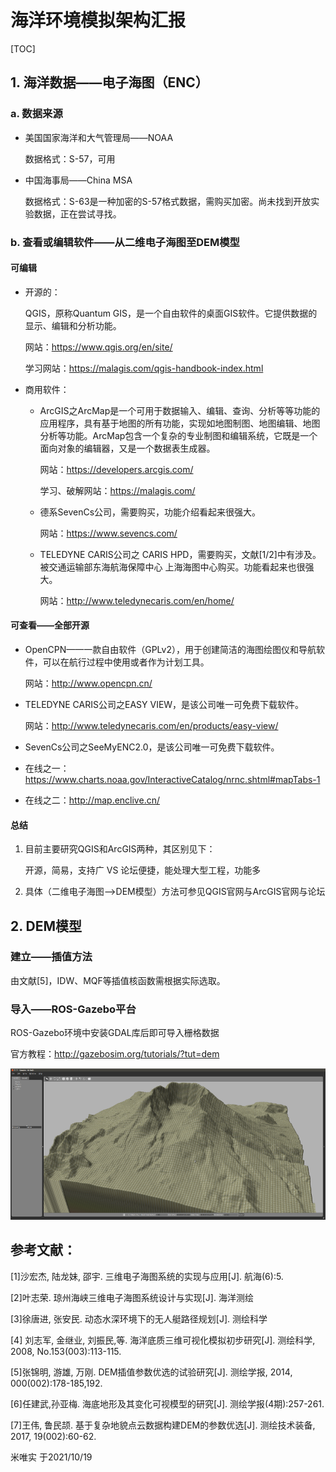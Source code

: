 # 海洋环境模拟架构汇报

[TOC]

## 1. 海洋数据——电子海图（ENC）

### a. 数据来源

- 美国国家海洋和大气管理局——NOAA

  数据格式：S-57，可用

- 中国海事局——China MSA

  数据格式：S-63是一种加密的S-57格式数据，需购买加密。尚未找到开放实验数据，正在尝试寻找。

### b. 查看或编辑软件——从二维电子海图至DEM模型

#### 可编辑

- 开源的：

  QGIS，原称Quantum GIS，是一个自由软件的桌面GIS软件。它提供数据的显示、编辑和分析功能。

  网站：https://www.qgis.org/en/site/

  学习网站：https://malagis.com/qgis-handbook-index.html

- 商用软件：

  - ArcGIS之ArcMap是一个可用于数据输入、编辑、查询、分析等等功能的应用程序，具有基于地图的所有功能，实现如地图制图、地图编辑、地图分析等功能。ArcMap包含一个复杂的专业制图和编辑系统，它既是一个面向对象的编辑器，又是一个数据表生成器。

    网站：https://developers.arcgis.com/

    学习、破解网站：https://malagis.com/

  - 德系SevenCs公司，需要购买，功能介绍看起来很强大。

    网站：https://www.sevencs.com/

  - TELEDYNE CARIS公司之 CARIS HPD，需要购买，文献[1/2]中有涉及。被交通运输部东海航海保障中心 上海海图中心购买。功能看起来也很强大。

    网站：http://www.teledynecaris.com/en/home/

#### 可查看——全部开源

- OpenCPN——一款自由软件（GPLv2），用于创建简洁的海图绘图仪和导航软件，可以在航行过程中使用或者作为计划工具。

  网站：http://www.opencpn.cn/

- TELEDYNE CARIS公司之EASY VIEW，是该公司唯一可免费下载软件。

  网站：http://www.teledynecaris.com/en/products/easy-view/

- SevenCs公司之SeeMyENC2.0，是该公司唯一可免费下载软件。

- 在线之一：https://www.charts.noaa.gov/InteractiveCatalog/nrnc.shtml#mapTabs-1

- 在线之二：http://map.enclive.cn/

#### 总结

1. 目前主要研究QGIS和ArcGIS两种，其区别见下：

   开源，简易，支持广 VS 论坛便捷，能处理大型工程，功能多

2. 具体（二维电子海图—>DEM模型）方法可参见QGIS官网与ArcGIS官网与论坛

## 2. DEM模型

### 建立——插值方法

由文献[5]，IDW、MQF等插值核函数需根据实际选取。

### 导入——ROS-Gazebo平台

ROS-Gazebo环境中安装GDAL库后即可导入栅格数据

官方教程：http://gazebosim.org/tutorials/?tut=dem

![gazebo_sthelens](.\gazebo_sthelens.png)

## 参考文献：

[1]沙宏杰, 陆龙妹, 邵宇. 三维电子海图系统的实现与应用[J]. 航海(6):5.

[2]叶志荣. 琼州海峡三维电子海图系统设计与实现[J]. 海洋测绘

[3]徐唐进, 张安民. 动态水深环境下的无人艇路径规划[J]. 测绘科学

[4] 刘志军, 金继业, 刘振民,等. 海洋底质三维可视化模拟初步研究[J]. 测绘科学, 2008, No.153(003):113-115.

[5]张锦明, 游雄, 万刚. DEM插值参数优选的试验研究[J]. 测绘学报, 2014, 000(002):178-185,192.

[6]任建武,孙亚梅. 海底地形及其变化可视模型的研究[J]. 测绘学报(4期):257-261.

[7]王伟, 鲁民颉. 基于复杂地貌点云数据构建DEM的参数优选[J]. 测绘技术装备, 2017, 19(002):60-62.





米唯实 于2021/10/19